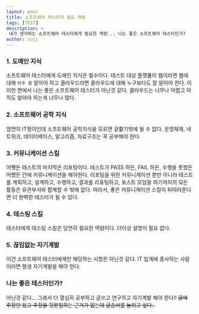 ```yaml
---
layout: post
title: 소프트웨어 테스터의 필요 역량  
tags: [TEST]
description: >
 내가 생각하는 소프트웨어 테스터에게 필요한 역량... 나는 좋은 소프트웨어 테스터인가? 
author: suji
---
```


### 1. 도메인 지식
소프트웨어 테스터에게 도메인 지식은 필수이다. 테스트 대상 플랫폼이 웹이라면 웹에 대해 `아주 잘` 알아야 하고 클라우드라면 클라우드에 대해 누구보다도 잘 알아야 한다. 이러한 면에서 나는 좋은 소프트웨어 테스터가 아닌것 같다. 클라우드는 너무나 어렵고 아직도 알아야 하는게 너무나 많다.

### 2. 소프트웨어 공학 지식
엄연히 IT쟁이인데 소프트웨어 공학지식을 모르면 겉핥기밖에 될 수 없다. 운영체제, 네트워크, 데이터베이스, 알고리즘, 자료구조는 꼭 공부해야 한다.

### 3. 커뮤니케이션 스킬
어쨋든 테스트의 마지막은 리포팅이다. 테스트가 PASS 하든, FAIL 하든, 수행을 못했든 어쨌든 간에 커뮤니케이션을 해야한다. 리포팅을 위한 커뮤니케이션 뿐만 아니라 테스트를 계획하고, 설계하고, 수행하고, 결과를 리포팅하고, 포스트 모덤을 하기까지의 모든 활동은 유관부서와 함께할 수 밖에 없다. 따라서, 좋은 커뮤니케이션 스킬이 뒤따라준다면 더 완벽한 테스터가 될 수 있다.

### 4. 테스팅 스킬
테스터에게 테스팅 스킬은 당연히 필요한 역량이다. 더이상 설명이 필요 없다.

### 5. 끊임없는 자기계발 
이건 소프트웨어 테스터에게만 해당하는 사항은 아닌것 같다. IT 업계에 종사하는 사람이라면 평생 자기계발을 해야 한다.


### 나는 좋은 테스터인가?
아닌것 같다... 그래서 더 열심히 공부하고 글쓰고 연구하고 자기계발 해야 한다!!
~~글에 주장만 있고 주장을 뒷받침하는 근거가 없는데 글솜씨를 늘리고 싶다..~~
